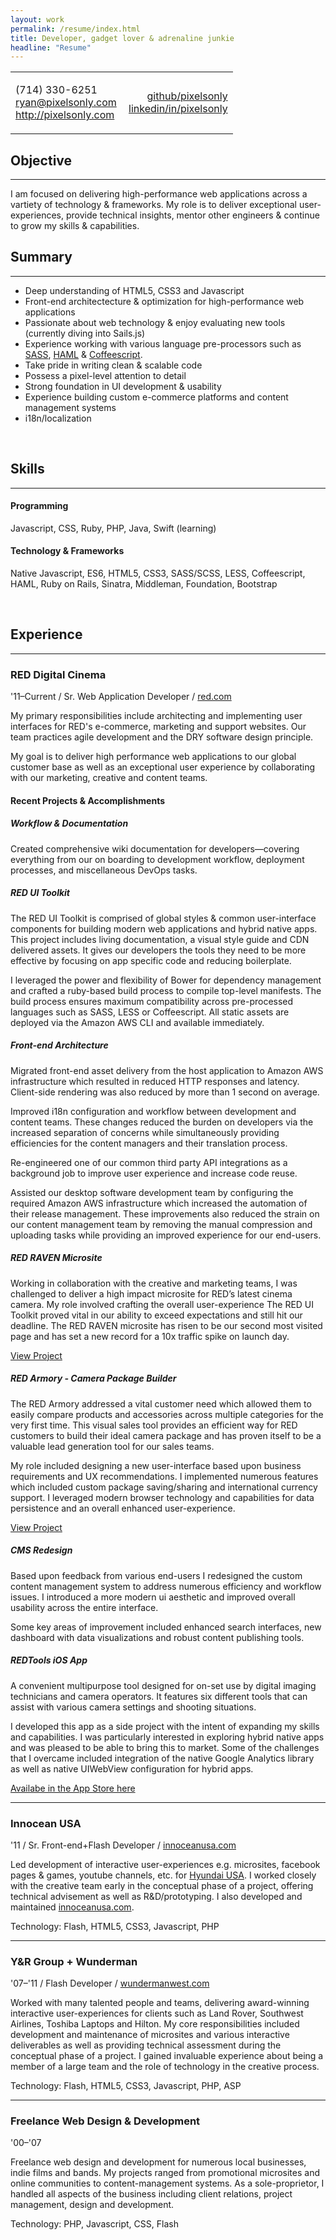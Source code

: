 ```yaml
---
layout: work
permalink: /resume/index.html
title: Developer, gadget lover & adrenaline junkie
headline: "Resume"
---
```


<table width="100%">
  <tr>
    <td width="50%">
      <p>
        (714) 330-6251
        <br>
        <a href="mailto:ryan@pixelsonly.com">ryan@pixelsonly.com</a>
        <br>
        <a href="http://pixelsonly.com">http://pixelsonly.com</a>
      </p>
    </td>
    <td width="50%">
      <p style="text-align:right">
        <a href="https://github.com/pixelsonly">github/pixelsonly</a>
        <br>
        <a href="http://linkedin.com/in/pixelsonly">linkedin/in/pixelsonly</a>
      </p>
    </td>
  </tr>
</table>

## Objective

---

I am focused on delivering high-performance web applications across a vartiety of technology &amp; frameworks. My role is to deliver exceptional user-experiences, provide technical insights, mentor other engineers &amp; continue to grow my skills &amp; capabilities.

## Summary

---

* Deep understanding of HTML5, CSS3 and Javascript
* Front-end architectecture &amp; optimization for high-performance web applications
* Passionate about web technology &amp; enjoy evaluating new tools (currently diving into Sails.js)
* Experience working with various language pre-processors such as [SASS](http://sass-lang.com/), [HAML](http://haml.info/) &amp; [Coffeescript](http://coffeescript.org/).
* Take pride in writing clean &amp; scalable code
* Possess a pixel-level attention to detail
* Strong foundation in UI development &amp; usability
* Experience building custom e-commerce platforms and content management systems
* i18n/localization

<br>

## Skills

---

#### Programming

Javascript, CSS, Ruby, PHP, Java, Swift (learning)

#### Technology &amp; Frameworks

Native Javascript, ES6, HTML5, CSS3, SASS/SCSS, LESS, Coffeescript, HAML, Ruby on Rails, Sinatra, Middleman, Foundation, Bootstrap

<br>

## Experience

---

### RED Digital Cinema
'11&ndash;Current / Sr. Web Application Developer / <a href="http://www.red.com" title="www.red.com" target="_blank">red.com</a>

My primary responsibilities include architecting and implementing user interfaces for RED's e-commerce, marketing and support websites. Our team practices agile development and the DRY software design principle.

My goal is to deliver high performance web applications to our global customer base as well as an exceptional user experience by collaborating with our marketing, creative and content teams.

#### Recent Projects &amp; Accomplishments

##### Workflow &amp; Documentation
Created comprehensive wiki documentation for developers—covering everything from our on boarding to development workflow, deployment processes, and miscellaneous DevOps tasks.


##### RED UI Toolkit
The RED UI Toolkit is comprised of global styles & common user-interface components for building modern web applications and hybrid native apps. This project includes living documentation, a visual style guide and CDN delivered assets. It gives our developers the tools they need to be more effective by focusing on app specific code and reducing boilerplate.

I leveraged the power and flexibility of Bower for dependency management and crafted a ruby-based build process to compile top-level manifests. The build process ensures maximum compatibility across pre-processed languages such as SASS, LESS or Coffeescript. All static assets are deployed via the Amazon AWS CLI and available immediately.

##### Front-end Architecture
Migrated front-end asset delivery from the host application to Amazon AWS infrastructure which resulted in reduced HTTP responses and latency. Client-side rendering was also reduced by more than 1 second on average.

Improved i18n configuration and workflow between development and content teams. These changes reduced the burden on developers via the increased separation of concerns while simultaneously providing efficiencies for the content managers and their translation process.

Re-engineered one of our common third party API integrations as a background job to improve user experience and increase code reuse.

Assisted our desktop software development team by configuring the required Amazon AWS infrastructure which increased the automation of their release management. These improvements also reduced the strain on our content management team by removing the manual compression and uploading tasks while providing an improved experience for our end-users.

##### RED RAVEN Microsite
Working in collaboration with the creative and marketing teams, I was challenged to deliver a high impact microsite for RED’s latest cinema camera. My role involved crafting the overall user-experience  The RED UI Toolkit proved vital in our ability to exceed expectations and still hit our deadline. The RED RAVEN microsite has risen to be our second most visited page and has set a new record for a 10x traffic spike on launch day.

[View Project](http://www.red.com/red-raven)

##### RED Armory - Camera Package Builder
The RED Armory addressed a vital customer need which allowed them to easily compare products and accessories across multiple categories for the very first time. This visual sales tool provides an efficient way for RED customers to build their ideal camera package and has proven itself to be a valuable lead generation tool for our sales teams.

My role included designing a new user-interface based upon business requirements and UX recommendations. I implemented numerous features which included custom package saving/sharing and international currency support. I leveraged modern browser technology and capabilities for data persistence and an overall enhanced user-experience.

[View Project](http://www.red.com/armory)

##### CMS Redesign
Based upon feedback from various end-users I redesigned the custom content management system to address numerous efficiency and workflow issues. I introduced a more modern ui aesthetic and improved overall usability across the entire interface.

Some key areas of improvement included enhanced search interfaces, new dashboard with data visualizations and robust content publishing tools.

##### REDTools iOS App
A convenient multipurpose tool designed for on-set use by digital imaging technicians and camera operators. It features six different tools that can assist with various camera settings and shooting situations. 

I developed this app as a side project with the intent of expanding my skills and capabilities. I was particularly interested in exploring hybrid native apps and was pleased to be able to bring this to market. Some of the challenges that I overcame included integration of the native Google Analytics library as well as native UIWebView configuration for hybrid apps.

[Availabe in the App Store here](https://itunes.apple.com/us/app/redtools/id894739141?mt=8)

---

### Innocean USA
'11 / Sr. Front-end+Flash Developer / <a href="http://www.innoceanusa.com" title="www.innoceanusa.com" target="_blank">innoceanusa.com</a>

Led development of interactive user-experiences e.g. microsites, facebook pages & games, youtube channels, etc. for <a href="http://www.hyundaiusa.com/" title="Hyundai USA" target="_blank">Hyundai USA</a>. I worked closely with the creative team early in the conceptual phase of a project, offering technical advisement as well as R&D/prototyping. I also developed and maintained <a href="http://www.innoceanusa.com" title="Innocean USA" target="_blank">innoceanusa.com</a>.

Technology: Flash, HTML5, CSS3, Javascript, PHP

---

### Y&amp;R Group + Wunderman
'07&ndash;'11 / Flash Developer / <a href="http://wundermanwest.com" title="www.wundermanwest.com" target="_blank">wundermanwest.com</a>

Worked with many talented people and teams, delivering award-winning interactive user-experiences for clients such as Land Rover, Southwest Airlines, Toshiba Laptops and Hilton. My core responsibilities included development and maintenance of microsites and various interactive deliverables as well as providing technical assessment during the conceptual phase of a project. I gained invaluable experience about being a member of a large team and the role of technology in the creative process.

Technology: Flash, HTML5, CSS3, Javascript, PHP, ASP

---

### Freelance Web Design &amp; Development
'00&ndash;'07

Freelance web design and development for numerous local businesses, indie films and bands. My projects ranged from promotional microsites and online communities to content-management systems. As a sole-proprietor, I handled all aspects of the business including client relations, project management, design and development.

Technology: PHP, Javascript, CSS, Flash
